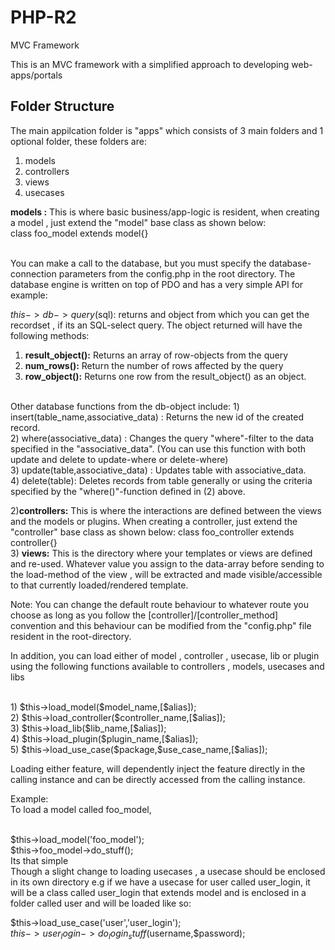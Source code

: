 # PHP-R2
MVC Framework

This is an MVC framework with a simplified approach to developing web-apps/portals

Folder Structure
----------------
The main appilcation folder is "apps" which consists of 3 main folders and 1 optional
folder, these folders are:<br />
1) models <br />
2) controllers <br />
3) views <br />
4) usecases<br />

<b>models :</b> This is where basic business/app-logic is resident, when creating a model , just extend the "model"
base class as shown below:
<br />
class foo_model extends model{}
 
<br />
You can make a call to the database, but you must specify the database-connection parameters from the config.php
in the root directory. The database engine is written on top of PDO and has a very simple API for example:

$this->db->query($sql): returns and object from which you can get the recordset , if its an SQL-select query. The object returned
will have the following methods: 
1) <b>result_object():</b> Returns an array of row-objects from the query<br />
2) <b>num_rows():</b> Return the number of rows affected by the query<br />
3) <b>row_object():</b> Returns one row from the result_object() as an object.<br />
<br />
Other database functions from the db-object include:
1) insert(table_name,associative_data) : Returns the new id of the created record.<br />
2) where(associative_data) : Changes the query "where"-filter to the data specified in the "associative_data". (You can use
   this function with both update and delete to update-where or delete-where)<br />
3) update(table,associative_data) : Updates table with associative_data.<br />
4) delete(table): Deletes records from table generally or using the criteria specified by the "where()"-function defined in
   (2) above.<br />

2)<b>controllers:</b> This is where the interactions are defined between the views and the models or plugins. When creating a controller,
just extend the "controller" base class as shown below:
class foo_controller extends controller{} 
<br />
3) <b>views:</b> This is the directory where your templates or views are defined and re-used. Whatever value you assign
to the data-array before sending to the load-method of the view , will be extracted and made visible/accessible 
to that currently loaded/rendered template.

Note:
You can change the default route behaviour to whatever route you choose as long as you follow the
[controller]/[controller_method] convention and this behaviour can be modified from the "config.php"
file resident in the root-directory.
<br />

In addition, you can load either of model , controller , usecase, lib or plugin using the following functions available to controllers , models, usecases and libs

<br />
1) $this->load_model($model_name,[$alias]); <br />
2) $this->load_controller($controller_name,[$alias]); <br />
3) $this->load_lib($lib_name,[$alias]); <br />
4) $this->load_plugin($plugin_name,[$alias]); <br />
5) $this->load_use_case($package,$use_case_name,[$alias]); <br />

Loading either feature, will dependently inject the feature directly in the calling instance
and can be directly accessed from the calling instance. <br />

Example:
<br />
To load a model called foo_model,

<br />
$this->load_model('foo_model');

<br />
$this->foo_model->do_stuff();

<br />
Its that simple
<br />
Though a slight change to loading usecases , a usecase should be enclosed in its own directory
e.g if we have a usecase for user called user_login, it will be a class called user_login that extends
model and is enclosed in a folder called user and will be loaded like so:
<br />

$this->load_use_case('user','user_login');
<br />
$this->user_login->do_login_stuff($username,$password);


